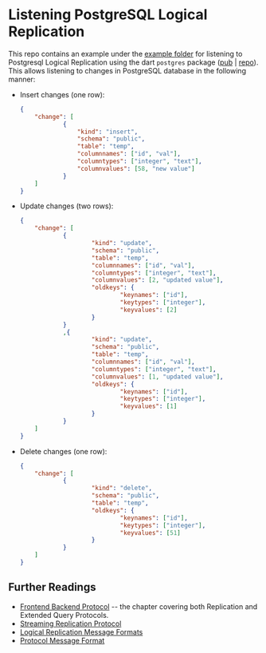 # Listening PostgreSQL Logical Replication

This repo contains an example under the [example folder](/example/) for listening to Postgresql Logical Replication using the dart `postgres` package ([pub] | [repo]). This allows listening to changes in PostgreSQL database in the following manner:

[repo]: https://github.com/isoos/postgresql-dart
[pub]: https://pub.dev/packages/postgres

- Insert changes (one row):
    ```json
    {
        "change": [
                {
                    "kind": "insert",
                    "schema": "public",
                    "table": "temp",
                    "columnnames": ["id", "val"],
                    "columntypes": ["integer", "text"],
                    "columnvalues": [58, "new value"]
                }
        ]
    }
    ```

- Update changes (two rows):
    ```json
    {
        "change": [
                {
                        "kind": "update",
                        "schema": "public",
                        "table": "temp",
                        "columnnames": ["id", "val"],
                        "columntypes": ["integer", "text"],
                        "columnvalues": [2, "updated value"],
                        "oldkeys": {
                                "keynames": ["id"],
                                "keytypes": ["integer"],
                                "keyvalues": [2]
                        }
                }
                ,{
                        "kind": "update",
                        "schema": "public",
                        "table": "temp",
                        "columnnames": ["id", "val"],
                        "columntypes": ["integer", "text"],
                        "columnvalues": [1, "updated value"],
                        "oldkeys": {
                                "keynames": ["id"],
                                "keytypes": ["integer"],
                                "keyvalues": [1]
                        }
                }
        ]
    }
    ```


- Delete changes (one row):
    ```json 
    {
        "change": [
                {
                        "kind": "delete",
                        "schema": "public",
                        "table": "temp",
                        "oldkeys": {
                                "keynames": ["id"],
                                "keytypes": ["integer"],
                                "keyvalues": [51]
                        }
                }
        ]
    }
    ```



## Further Readings
- [Frontend Backend Protocol](https://www.postgresql.org/docs/current/protocol.html) -- the chapter covering both Replication and Extended Query Protocols. 
- [Streaming Replication Protocol](https://www.postgresql.org/docs/current/protocol-replication.html)
- [Logical Replication Message Formats](https://www.postgresql.org/docs/current/protocol-logicalrep-message-formats.html)
- [Protocol Message Format](https://www.postgresql.org/docs/current/protocol-message-formats.html)